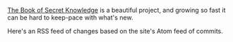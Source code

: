 [The Book of Secret Knowledge](https://github.com/trimstray/the-book-of-secret-knowledge) is a beautiful project, and growing so fast it can be hard to keep-pace with what's new. 

Here's an RSS feed of changes based on the site's Atom feed of commits.
